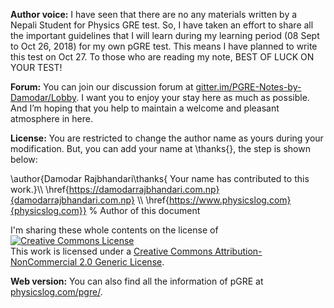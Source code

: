 <b>Author voice:</b> I have seen that there are no any materials written by a Nepali Student for Physics GRE test.
So, I have taken an effort to share all the important guidelines that I will learn during my learning period 
(08 Sept to Oct 26, 2018) for my own pGRE test. This means I have planned to write this test on Oct 27.
To those who are reading my note, BEST OF LUCK ON YOUR TEST!

<b>Forum:</b> You can join our discussion forum at [gitter.im/PGRE-Notes-by-Damodar/Lobby](https://gitter.im/PGRE-Notes-by-Damodar/Lobby). I want you to enjoy your stay here as much as possible. And I’m hoping that you help to maintain a welcome and pleasant atmosphere in here.

<b>License:</b> You are restricted to change the author name as yours during your 
modification. But, you can add your name at \thanks{}, the step is shown below:


\author{Damodar Rajbhandari\thanks{ Your name has contributed to this work.}\\\\ \href{https://damodarrajbhandari.com.np}{damodarrajbhandari.com.np} 
\\\\ \href{https://www.physicslog.com}{physicslog.com}} % Author of this document


I'm sharing these whole contents on the license of  
<a rel="license" href="http://creativecommons.org/licenses/by-nc/2.0/"><img alt="Creative Commons License" style="border-width:0" src="https://i.creativecommons.org/l/by-nc/2.0/88x31.png" /></a><br />This work is licensed under a <a rel="license" href="http://creativecommons.org/licenses/by-nc/2.0/">Creative Commons Attribution-NonCommercial 2.0 Generic License</a>.

<b>Web version:</b> You can also find all the information of pGRE at [physicslog.com/pgre/](https://www.physicslog.com/pgre/).
